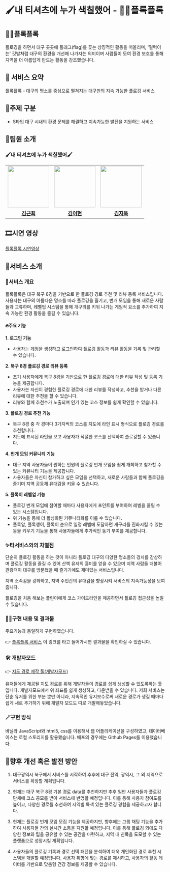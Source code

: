 # 🖌️내 티셔츠에 누가 색칠했어 - 🚩🐸플록플록
## 🚩🐸플록플록
플로깅을 하면서 대구 곳곳에 플래그(flag)를 꽂는 상징적인 활동을 떠올리며, '펄럭이는' 깃발처럼 대구의 환경을 개선해 나가자는 의미이며 사람들이 모여 환경 보호를 통해 지역을 더 아름답게 만드는 활동을 강조했습니다.

## 🐸 서비스 요약
플록플록 - 대구의 명소를 중심으로 펼쳐지는 대구만의 지속 가능한 플로깅 서비스

## 🚩주제 구분
-	S타입 대구 시내의 환경 문제를 해결하고 지속가능한 발전을 지원하는 서비스 

## 💁팀원 소개
### 🖌️내 티셔츠에 누가 색칠했어🖌️
<table>
 <tr>
    <td align="center"><a href="https://github.com/g1nya2"><img src="https://avatars.githubusercontent.com/g1nya2" width="130px;" alt=""></a></td>
    <td align="center"><a href="https://github.com/bbukkubbang"><img src="https://avatars.githubusercontent.com/bbukkubbang" width="130px;" alt=""></a></td>
    <td align="center"><a href="https://github.com/Alexarius"><img src="https://avatars.githubusercontent.com/Alexarius" width="130px;" alt=""></a></td>
  </tr>
  <tr>
    <td align="center"><a href="https://github.com/g1nya2"><b>김근희</b></a></td>
    <td align="center"><a href="https://github.com/bbukkubbang"><b>김이현</b></a></td>
    <td align="center"><a href="https://github.com/Alexarius"><b>김지욱</b></a></td>
  </tr>
</table>

## 🎞️시연 영상
[플록플록 시연영상](https://youtu.be/QoPw7SCOSog)

## 🚩서비스 소개
### 🧚서비스 개요

플록플록은 대구 북구 8경을 기반으로 한 플로깅 경로 추천 및 리뷰 등록 서비스입니다.
사용자는 대구의 아름다운 명소를 따라 플로깅을 즐기고, 번개 모임을 통해 새로운 사람들과 교류하며, 
레벨업 시스템을 통해 개구리를 키워 나가는 게임적 요소를 추가하여 지속 가능한 환경 활동을 즐길 수 있습니다.

#### 🔥주요 기능
**1. 로그인 기능**
 - 사용자는 계정을 생성하고 로그인하여 플로깅 활동과 리뷰 활동을 기록 및 관리할 수 있습니다.

**2. 북구 8경 플로깅 경로 리뷰 등록**
 - 초기 사용자에게 북구 8경을 기반으로 한 플로깅 경로에 대한 리뷰 작성 및 등록 기능을 제공합니다.
 - 사용자는 자신이 경험한 플로깅 경로에 대한 리뷰를 작성하고, 추천을 받거나 다른 리뷰에 대한 추천을 할 수 있습니다.
 - 리뷰와 함께 추천수가 노출되며 인기 있는 코스 정보를 쉽게 확인할 수 있습니다.

**3. 플로깅 경로 추천 기능**
 - 북구 8경 중 각 경마다 3가지씩의 코스를 지도에 라인 표시 형식으로 플로깅 경로를 추천합니다.
 - 지도에 표시된 라인을 보고 사용자가 적절한 코스를 선택하여 플로깅할 수 있습니다.

**4. 번개 모임 커뮤니티 기능**
 - 대구 지역 사용자들이 원하는 인원의 플로깅 번개 모임을 쉽게 개최하고 참가할 수 있는 커뮤니티 기능을 제공합니다.
 - 사용자들은 자신이 참가하고 싶은 모임을 선택하고, 새로운 사람들과 함께 플로깅을 즐기며 지역 공동체 유대감을 키울 수 있습니다.

**5. 플록이 레벨업 기능**
 - 플로깅 번개 모임에 참여할 때마다 사용자에게 포인트를 부여하여 레벨을 올릴 수 있는 시스템입니다.
 - 위 기능을 통해 더 활성화된 커뮤니티화를 이룰 수 있습니다.
 - 플록알, 플록챙이, 플록이 순으로 일정 레벨에 도달하면 개구리를 진화시킬 수 있는 동물 키우기 기능을 통해 사용자들에게 추가적인 동기 부여를 제공합니다.

### ✨타서비스와의 차별점

단순히 플로깅 활동을 하는 것이 아니라 플로깅 대구의 다양한 명소들의 경치를 감상하며 플로깅 활동을 즐길 수 있어 산책 유저의 흥미를 얻을 수 있으며 지역 사람들 더불어 관광객이 대구를 방문했을 때 즐기기에도 재미있는 서비스입니다.

지역 소속감을 강화하고, 지역 주민간의 유대감을 향상시켜 서비스의 지속가능성을 보여줍니다.

플로깅을 처음 해보는 플린이에게 코스 가이드라인을 제공하면서 플로깅 접근성을 높일 수 있습니다.


### 🧑‍💻구현 내용 및 결과물
주요기능과 동일하게 구현하였습니다.

👉 [플록플록 서비스](https://g1nya2.github.io/Who-painted-my-t-shirt-/mainlogin.html)
이 링크를 타고 들어가시면 결과물을 확인하실 수 있습니다.


### 🛠️ 개발자모드

👉 [지도 경로 제작 툴(개발자모드)](https://github.com/g1nya2/Who-painted-my-t-shirt-/blob/main/mapper/mapper.html)

유저들에게 제공될 지도 경로를 위해 개발자들이 경로를 쉽게 생성할 수 있도록하는 툴입니다.
개발자모드에서 위 좌표를 쉽게 생성하고, 다운받을 수 있습니다.
저희 서비스는 단순 유저를 위한 부분 뿐만 아니라, 지속적인 유지보수로써 새로운 경로가 생길 때마다 쉽게 새로 추가하기 위해 개발자 모드도 따로 개발해놓았습니다.

### 🪄구현 방식

바닐라 JavaScript와 html5, css를 이용해서 웹 어플리케이션을 구성하였고, 데이터베이스는 로컬 스토리지를 활용했습니다. 배포의 경우에는 Github Pages를 이용했습니다.

## 🌟향후 개선 혹은 발전 방안

1. 대구광역시 북구에서 서비스를 시작하여 추후에 대구 전역, 광역시, 그 외 지역으로 서비스를 확장할 계획입니다.

2. 현재는 대구 북구 8경 기본 경로 data를 추천하지만 추후 일반 사용자들과 플로깅 단체에 코스 공모를 받아 서비스에 반엉할 예정입니다. 이를 통해 사용자 참여도를 높이고, 다양한 경로를 추천하여 지역별 특색 있는 플로깅 경험을 제공하고자 합니다.

3. 현재는 플로깅 번개 모임 모집 기능을 제공하지만, 향후에는 그룹 채팅 기능을 추가하여 사용자들 간의 실시간 소통을 지원할 예정입니다. 이를 통해 플로깅 외에도 다양한 정보와 팁을 공유할 수 있는 공간을 마련하고, 지역 내 친목을 도모할 수 있는 플랫폼으로 성장시킬 계획입니다.

4. 사용자들의 플로깅 기록과 경로 선택 패턴을 분석하여 더욱 개인화된 경로 추천 시스템을 개발할 예정입니다. 사용자 취향에 맞는 경로를 제시하고, 사용자의 활동 데이터를 기반으로 맞춤형 건강 정보를 제공할 수 있습니다.

